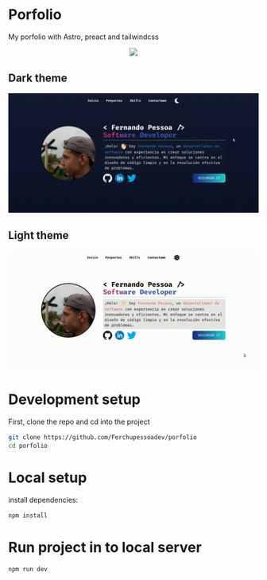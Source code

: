 # Porfolio

My porfolio with Astro, preact and tailwindcss

<div align="center">
   <a href="https://skillicons.dev">
    <img src="https://skillicons.dev/icons?i=astro,tailwind,react" />
  </a>
</div>

## Dark theme

![Tema oscuro de un portfolio](./doc/theme-dark.gif)

## Light theme

![Tema claro de un portfolio](./doc/light-theme.gif)

# Development setup

First, clone the repo and cd into the project

```bash
git clone https://github.com/Ferchupessoadev/porfolio
cd porfolio
```

# Local setup

install dependencies:

```bash
npm install
```

# Run project in to local server

```bash
npm run dev
```
